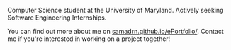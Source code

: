Computer Science student at the University of Maryland. Actively seeking Software Engineering Internships. 

You can find out more about me on [samadrn.github.io/ePortfolio/](https://samadrn.github.io/ePortfolio/). Contact me if you're interested in working on a project together!

<!---
SamAdrn/SamAdrn is a ✨ special ✨ repository because its `README.md` (this file) appears on your GitHub profile.
You can click the Preview link to take a look at your changes.
--->
